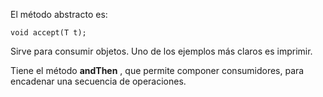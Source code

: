 El método abstracto es: 
```
void accept(T t);
```

Sirve para consumir objetos. Uno de los ejemplos más claros es imprimir. 

Tiene el método **andThen** , que permite componer consumidores, para encadenar una secuencia de operaciones. 
